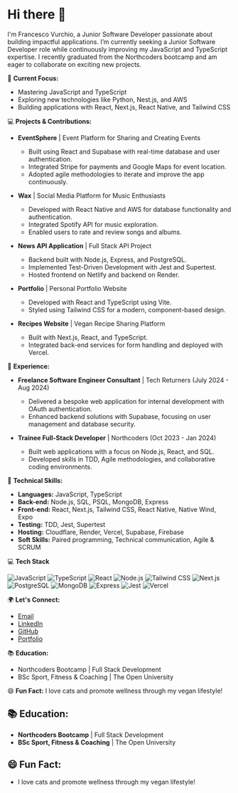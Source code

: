# Hi there 👋
I'm Francesco Vurchio, a Junior Software Developer passionate about building impactful applications. I’m currently seeking a Junior Software Developer role while continuously improving my JavaScript and TypeScript expertise. I recently graduated from the Northcoders bootcamp and am eager to collaborate on exciting new projects.

🌱 **Current Focus:**
- Mastering JavaScript and TypeScript
- Exploring new technologies like Python, Nest.js, and AWS
- Building applications with React, Next.js, React Native, and Tailwind CSS

💻 **Projects & Contributions:**
- **EventSphere** | Event Platform for Sharing and Creating Events
  - Built using React and Supabase with real-time database and user authentication.
  - Integrated Stripe for payments and Google Maps for event location.
  - Adopted agile methodologies to iterate and improve the app continuously.
  
- **Wax** | Social Media Platform for Music Enthusiasts
  - Developed with React Native and AWS for database functionality and authentication.
  - Integrated Spotify API for music exploration.
  - Enabled users to rate and review songs and albums.
  
- **News API Application** | Full Stack API Project
  - Backend built with Node.js, Express, and PostgreSQL.
  - Implemented Test-Driven Development with Jest and Supertest.
  - Hosted frontend on Netlify and backend on Render.
  
- **Portfolio** | Personal Portfolio Website
  - Developed with React and TypeScript using Vite.
  - Styled using Tailwind CSS for a modern, component-based design.
  
- **Recipes Website** | Vegan Recipe Sharing Platform
  - Built with Next.js, React, and TypeScript.
  - Integrated back-end services for form handling and deployed with Vercel.

💼 **Experience:**
- **Freelance Software Engineer Consultant** | Tech Returners (July 2024 - Aug 2024)
  - Delivered a bespoke web application for internal development with OAuth authentication.
  - Enhanced backend solutions with Supabase, focusing on user management and database security.
  
- **Trainee Full-Stack Developer** | Northcoders (Oct 2023 - Jan 2024)
  - Built web applications with a focus on Node.js, React, and SQL.
  - Developed skills in TDD, Agile methodologies, and collaborative coding environments.

🔧 **Technical Skills:**
- **Languages:** JavaScript, TypeScript
- **Back-end:** Node.js, SQL, PSQL, MongoDB, Express
- **Front-end:** React, Next.js, Tailwind CSS, React Native, Native Wind, Expo
- **Testing:** TDD, Jest, Supertest
- **Hosting:** Cloudflare, Render, Vercel, Supabase, Firebase
- **Soft Skills:** Paired programming, Technical communication, Agile & SCRUM

💻 **Tech Stack**

![JavaScript](https://img.icons8.com/color/48/000000/javascript.png)
![TypeScript](https://img.icons8.com/color/48/000000/typescript.png)
![React](https://img.icons8.com/color/48/000000/react-native.png)
![Node.js](https://img.icons8.com/color/48/000000/nodejs.png)
![Tailwind CSS](https://img.icons8.com/color/48/000000/tailwindcss.png)
![Next.js](https://img.icons8.com/color/48/000000/nextjs.png)
![PostgreSQL](https://img.icons8.com/color/48/000000/postgresql.png)
![MongoDB](https://img.icons8.com/color/48/000000/mongodb.png)
![Express](https://img.icons8.com/color/48/000000/express.png)
![Jest](https://img.icons8.com/color/48/000000/jest.png)
![Vercel](https://img.icons8.com/color/48/000000/vercel.png)

🌍 **Let's Connect:**
- [Email](mailto:francesco.vurchio82@gmail.com)
- [LinkedIn](https://www.linkedin.com/in/francesco-vurchio/)
- [GitHub](https://github.com/munaciella)
- [Portfolio](https://francesco-vurchio.netlify.app/)

📚 **Education:**
- Northcoders Bootcamp | Full Stack Development
- BSc Sport, Fitness & Coaching | The Open University

😄 **Fun Fact:**
I love cats and promote wellness through my vegan lifestyle!

## 📚 Education:
- **Northcoders Bootcamp** | Full Stack Development
- **BSc Sport, Fitness & Coaching** | The Open University

## 😄 Fun Fact:
- I love cats and promote wellness through my vegan lifestyle!
